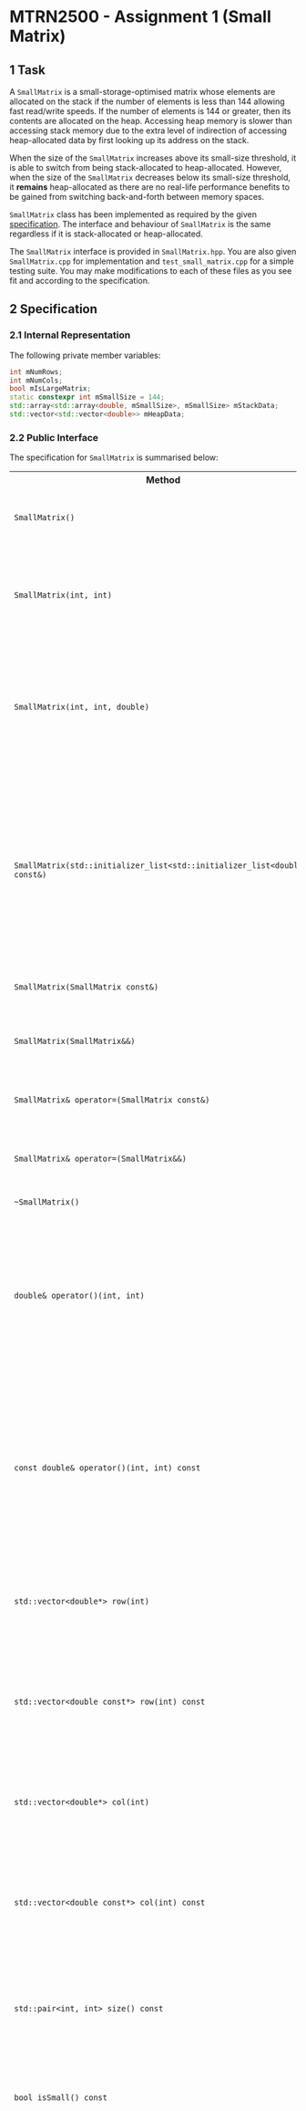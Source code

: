 # MTRN2500 - Assignment 1 (Small Matrix)

## 1 Task

A `SmallMatrix` is a small-storage-optimised matrix whose elements are allocated on the stack if the number of elements is less than 144 allowing fast read/write speeds. If the number of elements is 144 or greater, then its contents are allocated on the heap. Accessing heap memory is slower than accessing stack memory due to the extra level of indirection of accessing heap-allocated data by first looking up its address on the stack.

When the size of the `SmallMatrix` increases above its small-size threshold, it is able to switch from being stack-allocated to heap-allocated. However, when the size of the `SmallMatrix` decreases below its small-size threshold, it **remains** heap-allocated as there are no real-life performance benefits to be gained from switching back-and-forth between memory spaces.

 `SmallMatrix` class has been implemented as required by the given [specification](#specification). The interface and behaviour of `SmallMatrix` is the same regardless if it is stack-allocated or heap-allocated.

The `SmallMatrix` interface is provided in `SmallMatrix.hpp`. You are also given `SmallMatrix.cpp` for implementation and `test_small_matrix.cpp` for a simple testing suite. You may make modifications to each of these files as you see fit and according to the specification.

## 2 Specification

### 2.1 Internal Representation

The following private member variables:
```cpp
int mNumRows;
int mNumCols;
bool mIsLargeMatrix;
static constexpr int mSmallSize = 144;
std::array<std::array<double, mSmallSize>, mSmallSize> mStackData;
std::vector<std::vector<double>> mHeapData;
```
### 2.2 Public Interface

The specification for `SmallMatrix` is summarised below:

<table>
    <tr>
        <th>Method</th>
        <th>Description</th>
        <th>Usage</th>
        <th>Exceptions</th>
    </tr>
    <tr>
        <td><code>SmallMatrix()</code></td>
        <td>A constructor which initialises an empty matrix with no rows and no columns. </td>
        <td><pre><code>SmallMatrix m;</code></pre></td>
        <td>None</td>
    </tr>
    <tr>
        <td><code>SmallMatrix(int, int)</code></td>
        <td>A constructor which initialises a zero matrix with the dimensions given by <code>mNumRows</code> and <code>mNumCols</code>.</td>
        <td><pre><code>SmallMatrix m(7, 4);</code></pre></td>
        <td>None</td>
    </tr>
    <tr>
        <td><code>SmallMatrix(int, int, double)</code></td>
        <td>A constructor which intialises a matrix whose elements are all initialised with the given value, and has the dimensions given by <code>mNumRows</code> and <code>mNumCols</code>. </td>
        <td><pre><code>SmallMatrix m(7, 4, 42.2);</code></pre></td>
        <td>None</td>
    </tr>
    <tr>
        <td><code>SmallMatrix(std::initializer_list&lt;std::initializer_list&lt;double&gt;&gt; const&)</code></td>
        <td><s>A constructor which initialises a matrix with a given initialiser list of initialiser list of doubles i.e. a 2D initialiser list of doubles. Each inner initialiser list represents a single row where each element in the inner initialiser list represents a column.</s> <b>GIVEN</b></td>
        <td><pre><code>SmallMatrix m({
    {1.0, 2.0, 3.0, 4.0},
    {5.0, 6.0, 7.0, 8.0},
});</code></pre></td>
        <td>Throws <code>invalid_argument</code> if the initialiser list is not rectangular i.e. each row does not have the same number of columns.</td>
    </tr>
    <tr>
        <td><code>SmallMatrix(SmallMatrix const&)</code></td>
        <td>Copy constructor.</td>
        <td><pre><code>SmallMatrix m1;
SmallMatrix m2(m1);</code></pre></td>
        <td>None</td>
    </tr>
    <tr>
        <td><code>SmallMatrix(SmallMatrix&&)</code></td>
        <td>Move constructor. Specified object should be invalidated after move.</td>
        <td><pre><code>SmallMatrix m1;
SmallMatrix m2(std::move(m1));</code></pre></td>
        <td>None</td>
    </tr>
    <tr>
        <td><code>SmallMatrix& operator=(SmallMatrix const&)</code></td>
        <td>Copy assignment.</td>
        <td><pre><code>SmallMatrix m1;
SmallMatrix m2;
m2 = m1;</code></pre></td>
        <td>None</td>
    </tr>
    <tr>
        <td><code>SmallMatrix& operator=(SmallMatrix&&)</code></td>
        <td>Move assignment. Specified object should be invalidated after move.</td>
        <td><pre><code>SmallMatrix m1;
SmallMatrix m2;
m2 = std::move(m1);</code></pre></td>
        <td>None</td>
    </tr>
    <tr>
        <td><code>~SmallMatrix()</code></td>
        <td>Destructor.</td>
        <td></td>
        <td>None</td>
    </tr>
    <tr>
        <td><code>double& operator()(int, int)</code></td>
        <td>Returns the reference of the matrix element at the specified row and column index. The order of access is: <code>(row, col)</code></td>
        <td><pre><code>SmallMatrix m(1, 1);
m(0, 0) = 24.4;</pre></code></td>
        <td>Throws <code>out_of_range</code> if the specified row and column is outside the range <code>[0, max_row)</code> and <code>[0, max_col)</code> respectively.<br><br>
        Throws <code>out_of_range</code> if the matrix has no rows and no columns.</td>
    </tr>
    <tr>
        <td><code>const double& operator()(int, int) const</code></td>
        <td>Returns the constant reference of the matrix element at the specified row and column index. It is guaranteed that the returned element is not modified.</td>
        <td><pre><code>SmallMatrix m(1, 1);
m(0, 0);</pre></code></td>
        <td>Throws <code>out_of_range</code> if the specified row and column is outside the range <code>[0, max_row)</code> and <code>[0, max_col)</code> respectively.<br><br>
        Throws <code>out_of_range</code> if the matrix has no rows and no columns.</td>
    </tr>
    <tr>
        <td><code>std::vector&lt;double*&gt; row(int)</code></td>
        <td>Returns a vector of pointers to each of the elements of the row of the matrix at the specified row index.</td>
        <td><pre><code>SmallMatrix m(1, 1);
auto r = m.row(0);
r[0] = 2.2;</pre></code></td>
        <td>Throws <code>out_of_range</code> if the specified row index is outside the range <code>[0, max_row)</code>.</td>
    </tr>
    <tr>
        <td><code>std::vector&lt;double const*&gt; row(int) const</code></td>
        <td>Returns a vector of pointers to each of the elements of constant type of the row of the matrix at the specified row index.</td>
        <td><pre><code>SmallMatrix m(1, 1);
m.row(0);</pre></code></td>
        <td>Throws <code>out_of_range</code> if the specified row index is outside the range <code>[0, max_row)</code>.</td>
    </tr>
    <tr>
        <td><code>std::vector&lt;double*&gt; col(int)</code></td>
        <td>Returns a vector of pointers to each of the elements of the column of the matrix at the specified column index.</td>
        <td><pre><code>SmallMatrix m(1, 1);
auto c = m.col(0);
r[0] = 2.2;</pre></code></td>
        <td>Throws <code>out_of_range</code> if the specified column index is outside the range <code>[0, max_col)</code>.</td>
    </tr>
    <tr>
        <td><code>std::vector&lt;double const*&gt; col(int) const</code></td>
        <td>Returns a vector of pointers to each of the elements of constant type of the column of the matrix at the specified column index.</td>
        <td><pre><code>SmallMatrix m(1, 1);
m.col(0);</pre></code></td>
        <td>Throws <code>out_of_range</code> if the specified column index is outside the range <code>[0, max_col)</code>.</td>
    </tr>
    <tr>
        <td><code>std::pair&lt;int, int&gt; size() const</code></td>
        <td>Returns the size of the matrix where the first of the pair is the number of rows and the second of the pair is the number of columns.</td>
        <td><pre><code>SmallMatrix m(1, 1);
auto s = m.size();
s.first;
s.second;</pre></code></td>
        <td>None</td>
    </tr>
    <tr>
        <td><code>bool isSmall() const</code></td>
        <td>Returns true if the matrix is using a small-storage-optimised data structure.</td>
        <td><pre><code>SmallMatrix m(1, 1);
s.isSmall();</pre></code></td>
        <td>None</td>
    </tr>
    <tr>
        <td><code>void resize(int, int)</code></td>
        <td>Resizes the matrix to the new number of rows and new number of columns. If any matrix dimension is increased, then the newly created dimension is zero-initialised. If any matrix dimension is decreased, then its previously-allocated elements are truncated.</td>
        <td><pre><code>SmallMatrix m(1, 1);
s.resize(100, 100);</pre></code></td>
        <td>Throws <code>out_of_range</code> if the specified row or column index is negative.</td>
    </tr>
    <tr>
        <td><code>void insertRow(int, std::vector<double> const&)</code></td>
        <td>Inserts a row at the specified row index. If the number of columns in the matrix is zero, then the matrix is resized to match the size of the specified row vector.</td>
        <td><pre><code>SmallMatrix m(2, 4);
s.insertRow(0, {1, 2, 3, 4});</pre></code></td>
        <td>Throws <code>out_of_range</code> if the specified row index is outside the range <code>[0, max_row]</code>.<br><br>Throws <code>invalid_argument</code> if the size of the specified vector is not equal to the number of columns in the matrix.</td>
    </tr>
    <tr>
        <td><code>void insertCol(int, std::vector<double> const&)</code></td>
        <td>Inserts a column at the specified column index. If the number of rows in the matrix is zero, then the matrix is resized to match the size of the specified column vector.</td>
        <td><pre><code>SmallMatrix m(3, 2);
s.insertCol(2, {1, 2, 3});</pre></code></td>
        <td>Throws <code>out_of_range</code> if the specified column index is outside the range <code>[0, max_col]</code>.<br><br>Throws <code>invalid_argument</code> if the size of the specified vector is not equal to the number of rows in the matrix.</td>
    </tr>
    <tr>
        <td><code>void eraseRow(int)</code></td>
        <td>Erases the row at the specified row index.</td>
        <td><pre><code>SmallMatrix m(3, 2);
s.eraseRow(2);</pre></code></td>
        <td>Throws <code>out_of_range</code> if the specified row index is outside the range <code>[0, max_row)</code>.</td>
    </tr>
    <tr>
        <td><code>void eraseCol(int)</code></td>
        <td>Erases the column at the specified column index.</td>
        <td><pre><code>SmallMatrix m(3, 2);
s.eraseCol(1);</pre></code></td>
        <td>Throws <code>out_of_range</code> if the specified column index is outside the range <code>[0, max_col)</code>.</td>
    </tr>
    <tr>
        <td><code>friend bool operator==(SmallMatrix const&, SmallMatrix const&)</code></td>
        <td>Returns true if all of the elements in the left-hand side matrix are equal to its positionally-corresponding element in the right-hand side matrix. Otherwise, false.</td>
        <td><pre><code>SmallMatrix m1({{1, 2, 3}, {4, 5, 6}});
SmallMatrix m2({{1, 2, 3}, {4, 5, 6}});
m1 == m2;</pre></code></td>
        <td>None.</td>
    </tr>
    <tr>
        <td><code>friend bool operator!=(SmallMatrix const&, SmallMatrix const&)</code></td>
        <td>Returns true if any of the elements in the left-hand side matrix are not equal to its positionally-corresponding element in the right-hand side matrix. Otherwise, false.</td>
        <td><pre><code>SmallMatrix m1({{1, 2, 3}, {4, 5, 7}});
SmallMatrix m2({{1, 2, 3}, {4, 5, 6}});
m1 != m2;</pre></code></td>
        <td>None.</td>
    </tr>
    <tr>
        <td><code>friend SmallMatrix operator+(SmallMatrix const&, SmallMatrix const&)</code></td>
        <td>Returns the matrix result of the element-wise addition of the two specified matrices.</td>
        <td><pre><code>SmallMatrix m1({{1, 2}, {3, 4}, {5, 6}});
SmallMatrix m2({{1, 2}, {3, 4}, {5, 6}});
auto r = m1 + m2;</pre></code></td>
        <td>Throws <code>invalid_argument</code> if the number of rows and columns on the left-hand side is not equal to the number of rows and columns on the right-hand side respectively.</td>
    </tr>
    <tr>
        <td><code>friend SmallMatrix operator-(SmallMatrix const&, SmallMatrix const&)</code></td>
        <td>Returns the matrix result of the element-wise subtraction of the two specified matrices.</td>
        <td><pre><code>SmallMatrix m1({{1, 2}, {3, 4}, {5, 6}});
SmallMatrix m2({{1, 2}, {3, 4}, {5, 6}});
auto r = m1 - m2;</pre></code></td>
        <td>Throws <code>invalid_argument</code> if the number of rows and columns on the left-hand side is not equal to the number of rows and columns on the right-hand side respectively.</td>
    </tr>
    <tr>
        <td><code>friend SmallMatrix operator*(SmallMatrix const&, SmallMatrix const&)</code></td>
        <td>Returns the matrix result of the matrix multiplication of the two specified matrices.</td>
        <td><pre><code>SmallMatrix m1({{1, 2}, {3, 4}, {5, 6}});
SmallMatrix m2({{1, 2}, {3, 4}});
auto r = m1 * m2;</pre></code></td>
        <td>Throws <code>invalid_argument</code> if the number of columns on the left-hand side is not equal to the number of rows on the right-hand side.</td>
    </tr>
    <tr>
        <td><code>friend SmallMatrix operator*(double, SmallMatrix const&)</code></td>
        <td>Returns the matrix result of the scalar multiplication of the the specified scalar value and specified matrix.</td>
        <td><pre><code>SmallMatrix m({{1, 2}, {3, 4}, {5, 6}});
auto r = 42.2 * m;</pre></code></td>
        <td>None.</td>
    </tr>
    <tr>
        <td><code>friend SmallMatrix operator*(SmallMatrix const&, double)</code></td>
        <td>Returns the matrix result of the scalar multiplication of the the specified scalar value and specified matrix.</td>
        <td><pre><code>SmallMatrix m({{1, 2}, {3, 4}, {5, 6}});
auto r = m * 42.2;</pre></code></td>
        <td>None.</td>
    </tr>
    <tr>
        <td><code>SmallMatrix& operator+=(SmallMatrix const&)</code></td>
        <td>Returns *this after the element-wise addition of *this and the specified matrix. This operation is equivalent to <code>*this = *this + m</code>.</td>
        <td><pre><code>SmallMatrix m1({{1, 2}, {3, 4}, {5, 6}});
SmallMatrix m2({{1, 1}, {1, 1}, {, 1}});
auto m1 += m2;</pre></code></td>
        <td>Throws <code>invalid_argument</code> if the number of rows and columns of *this is not equal to the number of rows and columns of the specified matrix respectively.</td>
    </tr>
    <tr>
        <td><code>SmallMatrix& operator-=(SmallMatrix const&)</code></td>
        <td>Returns *this after the element-wise subtraction of *this and the specified matrix. This operation is equivalent to <code>*this = *this - m</code>.</td>
        <td><pre><code>SmallMatrix m1({{1, 2}, {3, 4}, {5, 6}});
SmallMatrix m2({{1, 1}, {1, 1}, {, 1}});
auto m1 -= m2;</pre></code></td>
        <td>Throws <code>invalid_argument</code> if the number of rows and columns of *this is not equal to the number of rows and columns of the specified matrix respectively.</td>
    </tr>
    <tr>
        <td><code>SmallMatrix& operator*=(SmallMatrix const&)</code></td>
        <td>Returns *this after the matrix multiplication of *this and the specified matrix. This operation is equivalent to <code>*this = *this * m</code>.</td>
        <td><pre><code>SmallMatrix m1({{1, 2}, {3, 4}, {5, 6}});
SmallMatrix m2({{1, 2}, {3, 4}});
auto m1 *= m2;</pre></code></td>
        <td>Throws <code>invalid_argument</code> if the number of columns of *this is not equal to the number of rows of the specified matrix.</td>
    </tr>
    <tr>
        <td><code>SmallMatrix& operator*=(double)</code></td>
        <td>Returns *this after the scalar multiplication of *this and the specified scalar value. This operation is equivalent to <code>*this = *this * s</code>.</td>
        <td><pre><code>SmallMatrix m({{1, 2}, {3, 4}, {5, 6}});
auto m1 *= 42.2;</pre></code></td>
        <td>None.</td>
    </tr>
    <tr>
        <td><code>friend SmallMatrix transpose(SmallMatrix const&)</code></td>
        <td>Returns the result of the tranpose on the specified matrix.</td>
        <td><pre><code>SmallMatrix m({{1, 2, 3}, {4, 5, 6}});
auto r = transpose(m);</pre></code></td>
        <td>None.</td>
    </tr>
    <tr>
        <td><code>friend std::ostream& operator&lt;&lt;(std::ostream&, SmallMatrix const&)</code></td>
        <td>Writes the contents of the matrix to the output stream.</td>
        <td><pre><code>SmallMatrix m({{1, 2, 3}, {4, 5, 6}});
std::cout &lt;&lt; m;</pre></code></td>
        <td>None.</td>
    </tr>
<tr>
<td>
<code>friend void pow(SmallMatrix const&, int const&)</code>
</td>
<td>
Raising/lowering a matrix to a power specified by the given argument of the function.
</td>
<td>
<code>
auto m1 = SmallMatrix({{1,2},{3,4}});<br>
auto m2 = SmallMatrix({{7,10},{15,22}});<br>
m2 == pow(m1,2); //True<br>
auto m3 = inverse(m1);<br>
pow(m1,-1);<br>
m3 == m1; //True <br>
</code>
</td>
<td>
Throws <code>invalid_argument</code> if the value for power $x < 0$ and given some matrix <code>m1</code> and <code>pos(m1,abs(x))</code> ,the inverse does not exist for <code>m1</code>.
</td>
</tr>
</table>

### 2.3 Throwing Exceptions

Only the type of exception thrown is checked in the testing suite. 

### 2.4 Floating Point Number Comparison

Be careful when comparing floating point numbers. Two floating point numbers that may look equal, may not be equal at all due to precision and rounding.

A good epsilon would be `0.0000001`.

### 2.5 Invalidation after Move

Objects after being moved need to be *invalidated* which we define as zero, empty, or null.

### 2.6 Matrix Multiplication

[Matrix multiplication](https://en.wikipedia.org/wiki/Matrix_multiplication) is defined as:

<img src="README/matrix-multiplication.png" alt="matrix-multiplication" width="80%">

<!-- $$

\begin{aligned}

A &=
\begin{pmatrix}
a_{11} & a_{12} & \dots & a_{1n} \\
a_{21} & a_{22} & \dots & a_{2n} \\
\vdots & \vdots & \ddots & \vdots \\
a_{m1} & a_{m2} & \dots & a_{mn} \\
\end{pmatrix} \\\\

B &=
\begin{pmatrix}
b_{11} & b_{12} & \dots & b_{1p} \\
b_{21} & b_{22} & \dots & b_{2p} \\
\vdots & \vdots & \ddots & \vdots \\
b_{n1} & b_{n2} & \dots & b_{np} \\
\end{pmatrix} \\\\

C &= A \times B \\
&=
\begin{pmatrix}
c_{11} & c_{12} & \dots & c_{1p} \\
c_{21} & c_{22} & \dots & c_{2p} \\
\vdots & \vdots & \ddots & \vdots \\
c_{m1} & c_{m2} & \dots & c_{mp} \\
\end{pmatrix} \\\\
&=
\begin{pmatrix}
a_{11}b_{11} + \dots + a_{1n}b_{n1} & a_{11}b_{12} + \dots + a_{1n}b_{n2} & \dots & a_{11}b_{1p} + \dots + a_{1n}b_{np} \\
a_{21}b_{11} + \dots + a_{2n}b_{n1} & a_{21}b_{12} + \dots + a_{2n}b_{n2} & \dots & a_{21}b_{1p} + \dots + a_{2n}b_{np} \\
\vdots & \vdots & \ddots & \vdots \\
a_{m1}b_{11} + \dots + a_{mn}b_{n1} & a_{m1}b_{12} + \dots + a_{mn}b_{n2} & \dots & a_{m1}b_{1p} + \dots + a_{mn}b_{np} \\
\end{pmatrix}

\end{aligned}

$$ -->

### 2.7 2D Matrix Representation

The provided 2D matrix size is effectively `144 x 144`. This design decision was to handle cases such as `144 x 0` and `0 x 144`. It is possible to allocate more than 144 elements on the stack, however this will not be allowed.

### 2.8 Insertion Operator

The expected format when printing `SmallMatrix` is:
- A set of `[]` brackets to denote the matrix itself.
- A set of `[]` brackets for each row in the matrix.
- The row brackets have two spaces for indentation whereas the matrix brackets have no indentation e.g.
    ```
    [      // Start of matrix.
      [ ]  // A row.
    ]      // End of matrix.
    ```
- Each row has its own line e.g.
    ```
    [
      [ ]  // Row 1.
      [ ]  // Row 2.
    ]
    ```
- There is a single space between the row brackets if it is empty e.g.
    ```
    [ ]
    ```
- There is a single space between each bracket and matrix element in a row e.g.
    ```
    [ 1.1 2.2 3.3 ]
    ```

## 3 Compiling

The C++ standard to be used for this project is C++14.

Both `test_small_matrix.doctest.cpp` or `test_small_matrix.catch2.cpp` are provided with both test files have exactly the same test cases and assertions.

To compile the assignment with the `doctest` test file:
```
g++ -std=c++14 -Wall -Werror test_small_matrix.doctest.cpp SmallMatrix.cpp -o small_matrix
```

To compile the project with the `catch2` test file:
```
g++ -std=c++14 -Wall -Werror test_small_matrix.catch2.cpp SmallMatrix.cpp -o small_matrix
```

## 4 Testing

`catch2` and `doctest` are two different test suites that are provided. You may choose one or the other or both based on preference.

A minimal version of the tests is provided in `test_small_matrix.catch2.cpp` and `test_small_matrix.doctest.cpp`.

A full version of the tests is provided in `test_small_matrix.catch2.full.cpp` and `test_small_matrix.doctest.full.cpp` however this may cause your program to crash.

Executing the binary file will check the entire test suite:
```
./small_matrix
```

For `test_small_matrix.doctest.cpp`, you may want to isolate your tests like so:
- `-tc` isolates for the test case.
- `-sc` isolates for the subcase.
```
./small_matrix -tc="SmallMatrix(int\, int)" -sc="0 x 0"
```

For `test_small_matrix.catch2.cpp`, you may want to isolate your tests like so:
- The first argument isolates for the test case.
- `-c` isolates for the subcase.
```
./small_matrix "SmallMatrix(int\, int)" -c "0 x 0"
```

